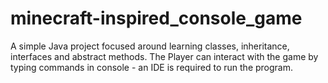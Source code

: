 # minecraft-inspired_console_game
A simple Java project focused around learning classes, inheritance, interfaces and abstract methods. The Player can interact with the game by typing commands in console - an IDE is required to run the program. 
